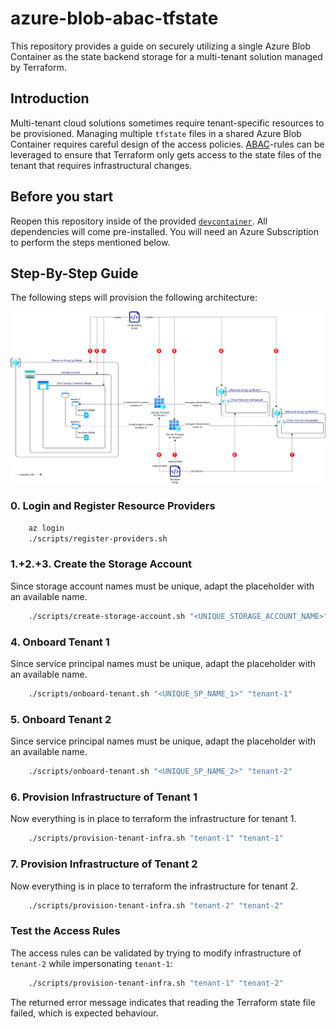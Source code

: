 # azure-blob-abac-tfstate

This repository provides a guide on securely utilizing a single Azure Blob Container as the state backend storage for a multi-tenant solution managed by Terraform.

## Introduction

Multi-tenant cloud solutions sometimes require tenant-specific resources to be provisioned.
Managing multiple `tfstate` files in a shared Azure Blob Container requires careful design of the access policies.
[ABAC](https://learn.microsoft.com/en-us/azure/storage/blobs/storage-auth-abac)-rules can be leveraged to ensure that Terraform only gets access to the state files of the tenant that requires infrastructural changes.

## Before you start

Reopen this repository inside of the provided [`devcontainer`](https://code.visualstudio.com/docs/devcontainers/containers).
All dependencies will come pre-installed.
You will need an Azure Subscription to perform the steps mentioned below.

## Step-By-Step Guide

The following steps will provision the following architecture:

![Architecture Diagram](diagrams/architecture.png)

### 0. Login and Register Resource Providers

```bash
    az login
    ./scripts/register-providers.sh
```

### 1.+2.+3. Create the Storage Account

Since storage account names must be unique, adapt the placeholder with an available name.

```bash
    ./scripts/create-storage-account.sh "<UNIQUE_STORAGE_ACCOUNT_NAME>"
```

### 4. Onboard Tenant 1

Since service principal names must be unique, adapt the placeholder with an available name.

```bash
    ./scripts/onboard-tenant.sh "<UNIQUE_SP_NAME_1>" "tenant-1"
```

### 5. Onboard Tenant 2

Since service principal names must be unique, adapt the placeholder with an available name.

```bash
    ./scripts/onboard-tenant.sh "<UNIQUE_SP_NAME_2>" "tenant-2"
```

### 6. Provision Infrastructure of Tenant 1

Now everything is in place to terraform the infrastructure for tenant 1.

```bash
    ./scripts/provision-tenant-infra.sh "tenant-1" "tenant-1"
```

### 7. Provision Infrastructure of Tenant 2

Now everything is in place to terraform the infrastructure for tenant 2.

```bash
    ./scripts/provision-tenant-infra.sh "tenant-2" "tenant-2"
```

### Test the Access Rules

The access rules can be validated by trying to modify infrastructure of `tenant-2` while impersonating `tenant-1`:

```bash
    ./scripts/provision-tenant-infra.sh "tenant-1" "tenant-2"
```

The returned error message indicates that reading the Terraform state file failed, which is expected behaviour.